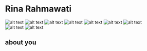 Rina Rahmawati
=

![alt text](https://github.com/LoroSukmo/lorosukmo/blob/master/rr/1.jpg "1") ![alt text](https://github.com/LoroSukmo/lorosukmo/blob/master/rr/2.jpg "2") ![alt text](https://github.com/LoroSukmo/lorosukmo/blob/master/rr/3.jpg "3")
![alt text](https://github.com/LoroSukmo/lorosukmo/blob/master/rr/4.jpg "4") ![alt text](https://github.com/LoroSukmo/lorosukmo/blob/master/rr/5.jpg "5") ![alt text](https://github.com/LoroSukmo/lorosukmo/blob/master/rr/6.jpg "6")
![alt text](https://github.com/LoroSukmo/lorosukmo/blob/master/rr/7.jpg "7") ![alt text](https://github.com/LoroSukmo/lorosukmo/blob/master/rr/8.jpg "8") ![alt text](https://github.com/LoroSukmo/lorosukmo/blob/master/rr/9.jpg "9")

about you
-
